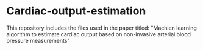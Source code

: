 # Cardiac-output-estimation
This repository includes the files used in the paper titled: "Machien learning algorithm to estimate cardiac output based on non-invasive arterial blood pressure measurements"
